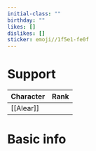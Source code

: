```yaml
---
initial-class: ""
birthday: ""
likes: []
dislikes: []
sticker: emoji//1f5e1-fe0f
---
```


# Support

| Character | Rank |
| --------- | ---- |
| [[Alear]] |      |

# Basic info